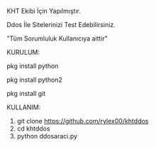 KHT Ekibi İçin Yapılmıştır.

Ddos İle Sitelerinizi Test Edebilirsiniz.

"Tüm Sorumluluk Kullanıcıya aittir"

KURULUM:

pkg install python

pkg install python2

pkg install git

KULLANIM:

1) git clone https://github.com/rylex00/khtddos
2) cd khtddos
2) python ddosaraci.py
